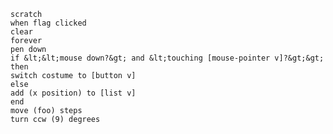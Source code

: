 	scratch
	when flag clicked
	clear
	forever
	pen down
	if &lt;&lt;mouse down?&gt; and &lt;touching [mouse-pointer v]?&gt;&gt; then
	switch costume to [button v]
	else
	add (x position) to [list v]
	end
	move (foo) steps
	turn ccw (9) degrees
